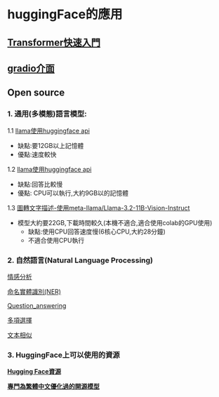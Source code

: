 # huggingFace的應用
## [Transformer快速入門](https://transformers.run)
## [gradio介面](https://github.com/roberthsu2003/gradio)
## Open source
### 1. 通用(多模態)語言模型:
1.1 [llama使用huggingface api](./通用語言/llama)
- 缺點:要12GB以上記憶體
- 優點:速度較快

1.2 [llama使用huggingface api](./通用語言/llama/demo2.ipynb)
- 缺點:回答比較慢
- 優點: CPU可以執行,大約9GB以的記憶體

1.3 [圖轉文字描述-使用meta-llama/Llama-3.2-11B-Vision-Instruct](./通用語言/llama/demo3.ipynb)

- 模型大約要22GB,下載時間較久(本機不適合,適合使用colab的GPU使用)
	- 缺點:使用CPU回答速度慢(6核心CPU,大約28分鐘)
	- 不適合使用CPU執行

 
### 2. 自然語言(Natural Language Processing)
[情感分析](./自然語言/text-classification)

[命名實體識別(NER)](./自然語言/ner)

[Question_answering](./自然語言/qa)

[多項選擇](./自然語言/multiple_choice)

[文本相似](./自然語言/multiple_choice/demo1.ipynb)

### 3. HuggingFace上可以使用的資源

[**Hugging Face資源**](./source_hugging_face)

[**專門為繁體中文優化過的開源模型**](./source_for_tw)




